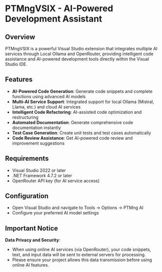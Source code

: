 ﻿# PTMngVSIX - AI-Powered Development Assistant

## Overview

PTMngVSIX is a powerful Visual Studio extension that integrates multiple AI services through Local Ollama and OpenRouter, providing intelligent code assistance and AI-powered development tools directly within the Visual Studio IDE.

## Features

- **AI-Powered Code Generation**: Generate code snippets and complete functions using advanced AI models
- **Multi-AI Service Support**: Integrated support for local Ollama (Mistral, Llama, etc.) and cloud AI services
- **Intelligent Code Refactoring**: AI-assisted code optimization and restructuring
- **Automated Documentation**: Generate comprehensive code documentation instantly
- **Test Case Generation**: Create unit tests and test cases automatically
- **Code Review Assistance**: Get AI-powered code review and improvement suggestions

## Requirements

- Visual Studio 2022 or later
- .NET Framework 4.7.2 or later
- OpenRouter API key (for AI service access)

## Configuration

- Open Visual Studio and navigate to Tools → Options → PTMng AI
- Configure your preferred AI model settings

## Important Notice

**Data Privacy and Security**:
- When using online AI services (via OpenRouter), your code snippets, text, and input data will be sent to external servers for processing.
- Please ensure your project allows this data transmission before using online AI features.